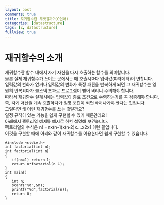 ```yaml
---
layout: post
comments: true
title: 재귀함수란 무엇일까?(C언어)
categories: [datastructure]
tags: [c, datastructure]
fullview: true
---
```


# 재귀함수의 소개

재귀함수란 함수 내에서 자기 자신을 다시 호출하는 함수를 의미합니다.  
물론 실제 재귀함수가 쓰이는 곳에서는 매 호출시마다 입력값(파라메터)이 변합니다.  
입력값의 변화가 없거나 입력값의 변화가 특정 패턴을 반복하게 되면 그 재귀함수는 영원히 반복되다가 콜스택 초과로 프로그램이 뻗어 버리니 주의해야 합니다.  
따라서 재귀함수 설계시에는 입력값이 종료 조건으로 수렴하는지를 꼭 검증해야 합니다.  
즉, 자기 자신을 계속 호출하다가 일정 조건이 되면 빠져나가야 한다는 것입니다.  
그렇다면 왜 이런 재귀함수를 쓰는 것일까요?  
일정 규칙이 있는 기능을 쉽게 구현할 수 있기 때문인데요!  
아래에서 팩토리얼 예제를 예시로 한번 설명해 보겠습니다.  
팩토리얼의 수식은 n! = nx(n-1)x(n-2)x....x2x1 이런 꼴입니다.  
이것을 구현할 때에 아래와 같이 재귀함수를 이용한다면 쉽게 구현할 수 있습니다.

```
#include <stdio.h>
int factorial(int n);
int factorial(int n)
{
   if(n<=1) return 1;
   return n*factorial(n-1);
}
int main()
{
   int n;
   scanf("%d",&n);
   printf("%d",factorial(n));
   return 0;
}
```
